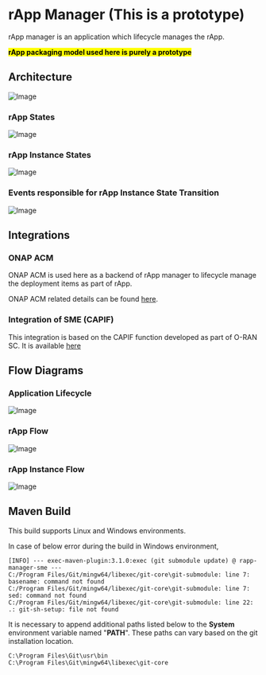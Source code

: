 # rApp Manager (This is a prototype)
rApp manager is an application which lifecycle manages the rApp.

<mark>**rApp packaging model used here is purely a prototype**</mark>

## Architecture

![Image](docs/images/architecture.png "Rapp Manager Architecture")

### rApp States

![Image](docs/images/rapp-states.png "Rapp States")

### rApp Instance States

![Image](docs/images/rapp-instance-states.png "Rapp Instance States")

### Events responsible for rApp Instance State Transition

![Image](docs/images/rapp-state-events.png "Rapp Manager State Events")

## Integrations

### ONAP ACM

ONAP ACM is used here as a backend of rApp manager to lifecycle manage the deployment items as part of rApp.

ONAP ACM related details can be found [here](https://docs.onap.org/projects/onap-policy-parent/en/london/clamp/clamp.html).


### Integration of SME (CAPIF)

This integration is based on the CAPIF function developed as part of O-RAN SC. It is available [here](https://github.com/o-ran-sc/nonrtric-plt-sme/blob/master/capifcore/README.md)

## Flow Diagrams

### Application Lifecycle

![Image](docs/images/application-lifecycle.png "Rapp Manager Application Lifecycle")

### rApp Flow

![Image](docs/images/rapp-flow.png "Rapp Flow")

### rApp Instance Flow

![Image](docs/images/rapp-instance-flow.png "Rapp Instance Flow")


## Maven Build

This build supports Linux and Windows environments.

In case of below error during the build in Windows environment,

```
[INFO] --- exec-maven-plugin:3.1.0:exec (git submodule update) @ rapp-manager-sme ---
C:/Program Files/Git/mingw64/libexec/git-core\git-submodule: line 7: basename: command not found
C:/Program Files/Git/mingw64/libexec/git-core\git-submodule: line 7: sed: command not found
C:/Program Files/Git/mingw64/libexec/git-core\git-submodule: line 22: .: git-sh-setup: file not found
```

It is necessary to append additional paths listed below to the <strong>System</strong> environment variable
named "<strong>PATH</strong>". These paths can vary based on the git installation location.

```
C:\Program Files\Git\usr\bin
C:\Program Files\Git\mingw64\libexec\git-core
```
